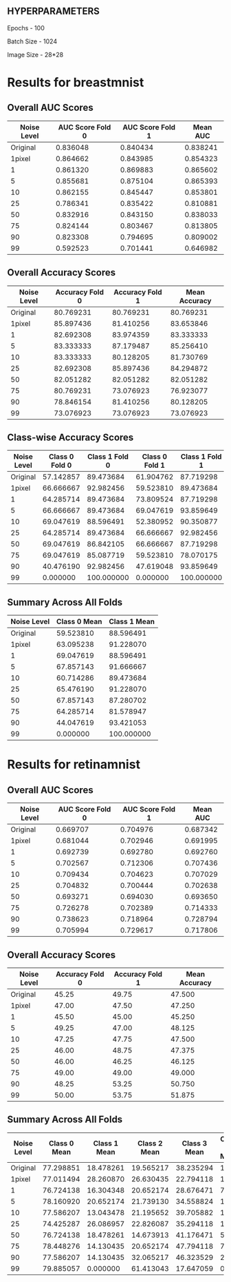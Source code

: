 ## HYPERPARAMETERS
Epochs - 100

Batch Size - 1024

Image Size - 28*28

# Results for breastmnist

## Overall AUC Scores

| Noise Level | AUC Score Fold 0 | AUC Score Fold 1 | Mean AUC |
|-------------|------------------|------------------|----------|
| Original    | 0.836048        | 0.840434        | 0.838241 |
| 1pixel      | 0.864662        | 0.843985        | 0.854323 |
| 1           | 0.861320        | 0.869883        | 0.865602 |
| 5           | 0.855681        | 0.875104        | 0.865393 |
| 10          | 0.862155        | 0.845447        | 0.853801 |
| 25          | 0.786341        | 0.835422        | 0.810881 |
| 50          | 0.832916        | 0.843150        | 0.838033 |
| 75          | 0.824144        | 0.803467        | 0.813805 |
| 90          | 0.823308        | 0.794695        | 0.809002 |
| 99          | 0.592523        | 0.701441        | 0.646982 |

## Overall Accuracy Scores

| Noise Level | Accuracy Fold 0 | Accuracy Fold 1 | Mean Accuracy |
|-------------|----------------|-----------------|---------------|
| Original    | 80.769231      | 80.769231      | 80.769231    |
| 1pixel      | 85.897436      | 81.410256      | 83.653846    |
| 1           | 82.692308      | 83.974359      | 83.333333    |
| 5           | 83.333333      | 87.179487      | 85.256410    |
| 10          | 83.333333      | 80.128205      | 81.730769    |
| 25          | 82.692308      | 85.897436      | 84.294872    |
| 50          | 82.051282      | 82.051282      | 82.051282    |
| 75          | 80.769231      | 73.076923      | 76.923077    |
| 90          | 78.846154      | 81.410256      | 80.128205    |
| 99          | 73.076923      | 73.076923      | 73.076923    |

## Class-wise Accuracy Scores

| Noise Level | Class 0 Fold 0 | Class 1 Fold 0 | Class 0 Fold 1 | Class 1 Fold 1 | Mean Class 0 | Mean Class 1 |
|-------------|---------------|----------------|----------------|----------------|--------------|--------------|
| Original    | 57.142857     | 89.473684     | 61.904762     | 87.719298     | 59.523810    | 88.596491    |
| 1pixel      | 66.666667     | 92.982456     | 59.523810     | 89.473684     | 63.095238    | 91.228070    |
| 1           | 64.285714     | 89.473684     | 73.809524     | 87.719298     | 69.047619    | 88.596491    |
| 5           | 66.666667     | 89.473684     | 69.047619     | 93.859649     | 67.857143    | 91.666667    |
| 10          | 69.047619     | 88.596491     | 52.380952     | 90.350877     | 60.714286    | 89.473684    |
| 25          | 64.285714     | 89.473684     | 66.666667     | 92.982456     | 65.476190    | 91.228070    |
| 50          | 69.047619     | 86.842105     | 66.666667     | 87.719298     | 67.857143    | 87.280702    |
| 75          | 69.047619     | 85.087719     | 59.523810     | 78.070175     | 64.285714    | 81.578947    |
| 90          | 40.476190     | 92.982456     | 47.619048     | 93.859649     | 44.047619    | 93.421053    |
| 99          | 0.000000      | 100.000000    | 0.000000      | 100.000000    | 0.000000     | 100.000000   |

## Summary Across All Folds

| Noise Level | Class 0 Mean | Class 1 Mean |
|-------------|--------------|--------------|
| Original    | 59.523810    | 88.596491    |
| 1pixel      | 63.095238    | 91.228070    |
| 1           | 69.047619    | 88.596491    |
| 5           | 67.857143    | 91.666667    |
| 10          | 60.714286    | 89.473684    |
| 25          | 65.476190    | 91.228070    |
| 50          | 67.857143    | 87.280702    |
| 75          | 64.285714    | 81.578947    |
| 90          | 44.047619    | 93.421053    |
| 99          | 0.000000     | 100.000000   |

# Results for retinamnist

## Overall AUC Scores

| Noise Level | AUC Score Fold 0 | AUC Score Fold 1 | Mean AUC |
|-------------|------------------|------------------|----------|
| Original    | 0.669707        | 0.704976        | 0.687342 |
| 1pixel      | 0.681044        | 0.702946        | 0.691995 |
| 1           | 0.692739        | 0.692780        | 0.692760 |
| 5           | 0.702567        | 0.712306        | 0.707436 |
| 10          | 0.709434        | 0.704623        | 0.707029 |
| 25          | 0.704832        | 0.700444        | 0.702638 |
| 50          | 0.693271        | 0.694030        | 0.693650 |
| 75          | 0.726278        | 0.702389        | 0.714333 |
| 90          | 0.738623        | 0.718964        | 0.728794 |
| 99          | 0.705994        | 0.729617        | 0.717806 |

## Overall Accuracy Scores

| Noise Level | Accuracy Fold 0 | Accuracy Fold 1 | Mean Accuracy |
|-------------|----------------|-----------------|---------------|
| Original    | 45.25          | 49.75          | 47.500        |
| 1pixel      | 47.00          | 47.50          | 47.250        |
| 1           | 45.50          | 45.00          | 45.250        |
| 5           | 49.25          | 47.00          | 48.125        |
| 10          | 47.25          | 47.75          | 47.500        |
| 25          | 46.00          | 48.75          | 47.375        |
| 50          | 46.00          | 46.25          | 46.125        |
| 75          | 49.00          | 49.00          | 49.000        |
| 90          | 48.25          | 53.25          | 50.750        |
| 99          | 50.00          | 53.75          | 51.875        |

## Summary Across All Folds

| Noise Level | Class 0 Mean | Class 1 Mean | Class 2 Mean | Class 3 Mean | Class 4 Mean |
|-------------|--------------|--------------|--------------|--------------|--------------|
| Original    | 77.298851    | 18.478261    | 19.565217    | 38.235294    | 15.0         |
| 1pixel      | 77.011494    | 28.260870    | 26.630435    | 22.794118    | 10.0         |
| 1           | 76.724138    | 16.304348    | 20.652174    | 28.676471    | 7.5          |
| 5           | 78.160920    | 20.652174    | 21.739130    | 34.558824    | 17.5         |
| 10          | 77.586207    | 13.043478    | 21.195652    | 39.705882    | 12.5         |
| 25          | 74.425287    | 26.086957    | 22.826087    | 35.294118    | 15.0         |
| 50          | 76.724138    | 18.478261    | 14.673913    | 41.176471    | 5.0          |
| 75          | 78.448276    | 14.130435    | 20.652174    | 47.794118    | 7.5          |
| 90          | 77.586207    | 14.130435    | 32.065217    | 46.323529    | 2.5          |
| 99          | 79.885057    | 0.000000     | 61.413043    | 17.647059    | 0.0          |